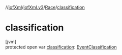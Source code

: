 //[iofXml](../../../index.md)/[iofXml.v3](../index.md)/[Race](index.md)/[classification](classification.md)

# classification

[jvm]\
protected open var [classification](classification.md): [EventClassification](../-event-classification/index.md)
